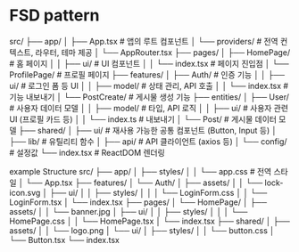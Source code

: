 # FSD pattern
src/
├── app/
│   ├── App.tsx         # 앱의 루트 컴포넌트
│   └── providers/      # 전역 컨텍스트, 라우터, 테마 제공
│       └── AppRouter.tsx
├── pages/
│   ├── HomePage/       # 홈 페이지
│   │   ├── ui/         # UI 컴포넌트
│   │   └── index.tsx   # 페이지 진입점
│   └── ProfilePage/    # 프로필 페이지
├── features/
│   ├── Auth/           # 인증 기능
│   │   ├── ui/         # 로그인 폼 등 UI
│   │   ├── model/      # 상태 관리, API 호출
│   │   └── index.tsx   # 기능 내보내기
│   └── PostCreate/     # 게시물 생성 기능
├── entities/
│   ├── User/           # 사용자 데이터 모델
│   │   ├── model/      # 타입, API 로직
│   │   ├── ui/         # 사용자 관련 UI (프로필 카드 등)
│   │   └── index.ts    # 내보내기
│   └── Post/           # 게시물 데이터 모델
├── shared/
│   ├── ui/             # 재사용 가능한 공통 컴포넌트 (Button, Input 등)
│   ├── lib/            # 유틸리티 함수
│   ├── api/            # API 클라이언트 (axios 등)
│   └── config/         # 설정값
└── index.tsx           # ReactDOM 렌더링


example Structure
src/
├── app/
│   ├── styles/
│   │   └── app.css         # 전역 스타일
│   └── App.tsx
├── features/
│   └── Auth/
│       ├── assets/
│       │   └── lock-icon.svg
│       ├── ui/
│       │   ├── styles/
│       │   │   └── LoginForm.css
│       │   └── LoginForm.tsx
│       └── index.tsx
├── pages/
│   └── HomePage/
│       ├── assets/
│       │   └── banner.jpg
│       ├── ui/
│       │   ├── styles/
│       │   │   └── HomePage.css
│       │   └── HomePage.tsx
│       └── index.tsx
├── shared/
│   ├── assets/
│   │   └── logo.png
│   └── ui/
│       ├── styles/
│       │   └── button.css
│       └── Button.tsx
└── index.tsx
